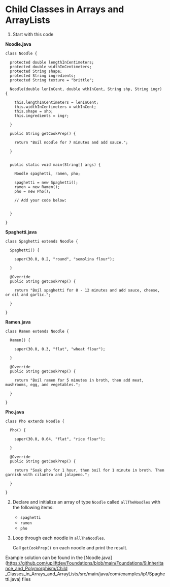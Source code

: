 # Child Classes in Arrays and ArrayLists

1. Start with this code

**Noodle.java**

```
class Noodle {
  
  protected double lengthInCentimeters;
  protected double widthInCentimeters;
  protected String shape;
  protected String ingredients;
  protected String texture = "brittle";
  
  Noodle(double lenInCent, double wthInCent, String shp, String ingr) {
    
    this.lengthInCentimeters = lenInCent;
    this.widthInCentimeters = wthInCent;
    this.shape = shp;
    this.ingredients = ingr;
    
  }
  
  public String getCookPrep() {
    
    return "Boil noodle for 7 minutes and add sauce.";
    
  }
  
  
  public static void main(String[] args) {
    
    Noodle spaghetti, ramen, pho;
    
    spaghetti = new Spaghetti();
    ramen = new Ramen();
    pho = new Pho();
    
    // Add your code below:
    
    
  }
  
}
```

**Spaghetti.java**

```
class Spaghetti extends Noodle {
  
  Spaghetti() {
    
  	super(30.0, 0.2, "round", "semolina flour");
    
  }
  
  @Override
  public String getCookPrep() {
    
    return "Boil spaghetti for 8 - 12 minutes and add sauce, cheese, or oil and garlic.";
    
  }
  
}
```

**Ramen.java**

```
class Ramen extends Noodle {
  
  Ramen() {
    
    super(30.0, 0.3, "flat", "wheat flour");
    
  }
  
  @Override
  public String getCookPrep() {
    
    return "Boil ramen for 5 minutes in broth, then add meat, mushrooms, egg, and vegetables.";
    
  }
  
}
```

**Pho.java**

```
class Pho extends Noodle {
  
  Pho() {
    
    super(30.0, 0.64, "flat", "rice flour");
    
  }
  
  @Override
  public String getCookPrep() {
    
    return "Soak pho for 1 hour, then boil for 1 minute in broth. Then garnish with cilantro and jalapeno.";
    
  }
  
}
```

2. Declare and initialize an array of type ```Noodle``` called ```allTheNoodles``` with the following items:

	- ```spaghetti```
	- ```ramen```
	- ```pho```

3. Loop through each noodle in ```allTheNoodles```.

	Call ```getCookPrep()``` on each noodle and print the result.


Example solution can be found in the [Noodle.java](https://github.com/upliftdev/Foundations/blob/main/Foundations/9.Inheritance_and_Polymorphism/Child _Classes_in_Arrays_and_ArrayLists/src/main/java/com/examples/ip1/Spaghetti.java) files